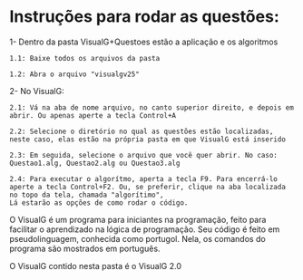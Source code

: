 # Instruções para rodar as questões:

1- Dentro da pasta VisualG+Questoes estão a aplicação e os algoritmos

    1.1: Baixe todos os arquivos da pasta
  
    1.2: Abra o arquivo "visualgv25"
  
2- No VisualG:

    2.1: Vá na aba de nome arquivo, no canto superior direito, e depois em abrir. Ou apenas aperte a tecla Control+A
  
    2.2: Selecione o diretório no qual as questões estão localizadas, neste caso, elas estão na própria pasta em que VisualG está inserido
  
    2.3: Em seguida, selecione o arquivo que você quer abrir. No caso: Questao1.alg, Questao2.alg ou Questao3.alg
    
    2.4: Para executar o algorítmo, aperta a tecla F9. Para encerrá-lo aperte a tecla Control+F2. Ou, se preferir, clique na aba localizada no topo da tela, chamada "algorítimo",
    Lá estarão as opções de como rodar o código.
  
  O VisualG é um programa para iniciantes na programação, feito para facilitar o aprendizado na lógica de programação. Seu código é feito em pseudolinguagem,
 conhecida como portugol. Nela, os comandos do programa são mostrados em português.
 
 O VisualG contido nesta pasta é o VisualG 2.0
